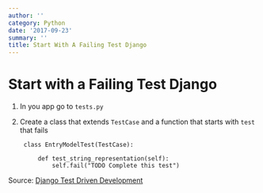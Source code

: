 ```yaml
---
author: ''
category: Python
date: '2017-09-23'
summary: ''
title: Start With A Failing Test Django
---
```

# Start with a Failing Test Django

1. In you app go to `tests.py`

2. Create a class that extends `TestCase` and a function that starts with `test` that fails

        class EntryModelTest(TestCase):

            def test_string_representation(self):
                self.fail("TODO Complete this test")


Source: [Django Test Driven Development](http://test-driven-django-development.readthedocs.io/en/latest/02-models.html)
